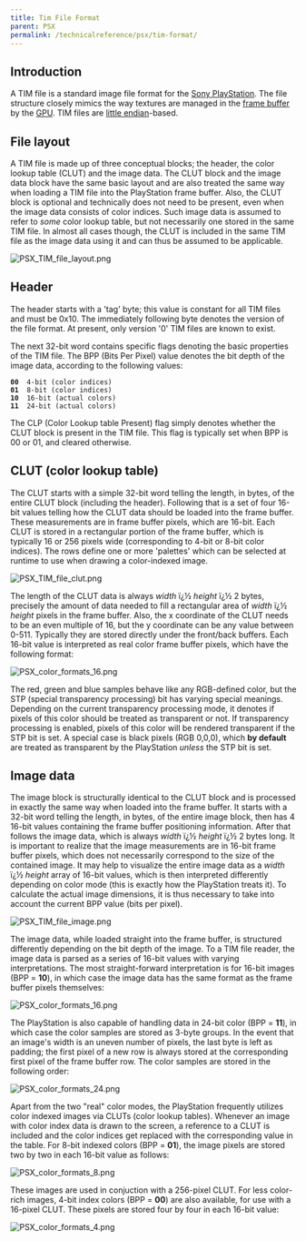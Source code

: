 ```yaml
---
title: Tim File Format
parent: PSX
permalink: /technicalreference/psx/tim-format/
---
```


## Introduction

A TIM file is a standard image file format for the [Sony PlayStation](PSX "wikilink"). The file structure closely mimics the way textures are managed in the [frame buffer](PSX/frame_buffer "wikilink") by the [GPU](PSX/GPU "wikilink"). TIM files are [little endian](../Little_endian)-based.

## File layout

A TIM file is made up of three conceptual blocks; the header, the color lookup table (CLUT) and the image data. The CLUT block and the image data block have the same basic layout and are also treated the same way when loading a TIM file into the PlayStation frame buffer. Also, the CLUT block is optional and technically does not need to be present, even when the image data consists of color indices. Such image data is assumed to refer to *some* color lookup table, but not necessarily one stored in the same TIM file. In almost all cases though, the CLUT is included in the same TIM file as the image data using it and can thus be assumed to be applicable.

![PSX_TIM_file_layout.png]({{site.baseurl}}/assets/PSX_TIM_file_layout.png)

## Header

The header starts with a 'tag' byte; this value is constant for all TIM files and must be 0x10. The immediately following byte denotes the version of the file format. At present, only version '0' TIM files are known to exist.

The next 32-bit word contains specific flags denoting the basic properties of the TIM file. The BPP (Bits Per Pixel) value denotes the bit depth of the image data, according to the following values:

**`00`**`  4-bit (color indices)`  
**`01`**`  8-bit (color indices)`  
**`10`**`  16-bit (actual colors)`  
**`11`**`  24-bit (actual colors)`

The CLP (Color Lookup table Present) flag simply denotes whether the CLUT block is present in the TIM file. This flag is typically set when BPP is 00 or 01, and cleared otherwise.

## CLUT (color lookup table)

The CLUT starts with a simple 32-bit word telling the length, in bytes, of the entire CLUT block (including the header). Following that is a set of four 16-bit values telling how the CLUT data should be loaded into the frame buffer. These measurements are in frame buffer pixels, which are 16-bit. Each CLUT is stored in a rectangular portion of the frame buffer, which is typically 16 or 256 pixels wide (corresponding to 4-bit or 8-bit color indices). The rows define one or more 'palettes' which can be selected at runtime to use when drawing a color-indexed image.

![PSX_TIM_file_clut.png]({{site.baseurl}}/assets/PSX_TIM_file_clut.png)

The length of the CLUT data is always *width* ï¿½ *height* ï¿½ 2 bytes, precisely the amount of data needed to fill a rectangular area of *width* ï¿½ *height* pixels in the frame buffer. Also, the x coordinate of the CLUT needs to be an even multiple of 16, but the y coordinate can be any value between 0-511. Typically they are stored directly under the front/back buffers. Each 16-bit value is interpreted as real color frame buffer pixels, which have the following format:

![PSX_color_formats_16.png]({{site.baseurl}}/assets/PSX_color_formats_16.png)
  
The red, green and blue samples behave like any RGB-defined color, but the STP (special transparency processing) bit has varying special meanings. Depending on the current transparency processing mode, it denotes if pixels of this color should be treated as transparent or not. If transparency processing is enabled, pixels of this color will be rendered transparent if the STP bit is set. A special case is black pixels (RGB 0,0,0), which **by default** are treated as transparent by the PlayStation *unless* the STP bit is set.

## Image data

The image block is structurally identical to the CLUT block and is processed in exactly the same way when loaded into the frame buffer. It starts with a 32-bit word telling the length, in bytes, of the entire image block, then has 4 16-bit values containing the frame buffer positioning information. After that follows the image data, which is always *width* ï¿½ *height* ï¿½ 2 bytes long. It is important to realize that the image measurements are in 16-bit frame buffer pixels, which does not necessarily correspond to the size of the contained image. It may help to visualize the entire image data as a *width* ï¿½ *height* array of 16-bit values, which is then interpreted differently depending on color mode (this is exactly how the PlayStation treats it). To calculate the actual image dimensions, it is thus necessary to take into account the current BPP value (bits per pixel).

![PSX_TIM_file_image.png]({{site.baseurl}}/assets/PSX_TIM_file_image.png)

The image data, while loaded straight into the frame buffer, is structured differently depending on the bit depth of the image. To a TIM file reader, the image data is parsed as a series of 16-bit values with varying interpretations. The most straight-forward interpretation is for 16-bit images (BPP = **10**), in which case the image data has the same format as the frame buffer pixels themselves:

![PSX_color_formats_16.png]({{site.baseurl}}/assets/PSX_color_formats_16.png)
  
The PlayStation is also capable of handling data in 24-bit color (BPP = **11**), in which case the color samples are stored as 3-byte groups. In the event that an image's width is an uneven number of pixels, the last byte is left as padding; the first pixel of a new row is always stored at the corresponding first pixel of the frame buffer row. The color samples are stored in the following order:

![PSX_color_formats_24.png]({{site.baseurl}}/assets/PSX_color_formats_24.png)

Apart from the two "real" color modes, the PlayStation frequently utilizes color indexed images via CLUTs (color lookup tables). Whenever an image with color index data is drawn to the screen, a reference to a CLUT is included and the color indices get replaced with the corresponding value in the table. For 8-bit indexed colors (BPP = **01**), the image pixels are stored two by two in each 16-bit value as follows:

![PSX_color_formats_8.png]({{site.baseurl}}/assets/PSX_color_formats_8.png)
  
These images are used in conjuction with a 256-pixel CLUT. For less color-rich images, 4-bit index colors (BPP = **00**) are also available, for use with a 16-pixel CLUT. These pixels are stored four by four in each 16-bit value:

![PSX_color_formats_4.png]({{site.baseurl}}/assets/PSX_color_formats_4.png)



  
